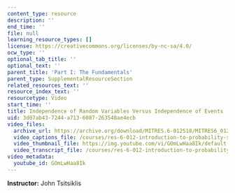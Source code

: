 ```yaml
---
content_type: resource
description: ''
end_time: ''
file: null
learning_resource_types: []
license: https://creativecommons.org/licenses/by-nc-sa/4.0/
ocw_type: ''
optional_tab_title: ''
optional_text: ''
parent_title: 'Part I: The Fundamentals'
parent_type: SupplementalResourceSection
related_resources_text: ''
resource_index_text: ''
resourcetype: Video
start_time: ''
title: Independence of Random Variables Versus Independence of Events
uid: 3d07ab43-7244-a713-6087-263548ae4ecb
video_files:
  archive_url: https://archive.org/download/MITRES.6-012S18/MITRES6_012S18_S07-03_300k.mp4
  video_captions_file: /courses/res-6-012-introduction-to-probability-spring-2018/5075eed97b985f11add98f7a0898ebba_GOmLwHaa8Ik.vtt
  video_thumbnail_file: https://img.youtube.com/vi/GOmLwHaa8Ik/default.jpg
  video_transcript_file: /courses/res-6-012-introduction-to-probability-spring-2018/9a5f7646028521bd65777242dbdf9926_GOmLwHaa8Ik.pdf
video_metadata:
  youtube_id: GOmLwHaa8Ik
---
```


**Instructor:** John Tsitsiklis

